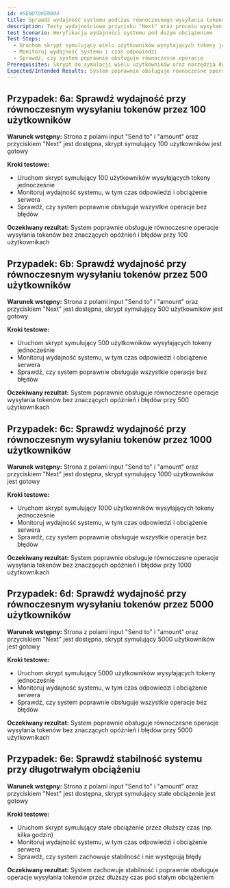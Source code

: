 ```yaml
---
id: #SENDTOKEN004
title: Sprawdź wydajność systemu podczas równoczesnego wysyłania tokenów przez wielu użytkowników
description: Testy wydajnościowe przycisku "Next" oraz procesu wysyłania tokenów, gdy wielu użytkowników jednocześnie wykonuje tę operację
test Scenario: Weryfikacja wydajności systemu pod dużym obciążeniem
Test Steps:
  - Uruchom skrypt symulujący wielu użytkowników wysyłających tokeny jednocześnie
  - Monitoruj wydajność systemu i czas odpowiedzi
  - Sprawdź, czy system poprawnie obsługuje równoczesne operacje
Prerequisites: Skrypt do symulacji wielu użytkowników oraz narzędzia do monitorowania wydajności są dostępne
Expected/Intended Results: System poprawnie obsługuje równoczesne operacje wysyłania tokenów bez znaczących opóźnień i błędów
---
```


## Przypadek: 6a: Sprawdź wydajność przy równoczesnym wysyłaniu tokenów przez 100 użytkowników

**Warunek wstępny:** Strona z polami input "Send to" i "amount" oraz przyciskiem "Next" jest dostępna, skrypt symulujący 100 użytkowników jest gotowy

**Kroki testowe:**

- Uruchom skrypt symulujący 100 użytkowników wysyłających tokeny jednocześnie
- Monitoruj wydajność systemu, w tym czas odpowiedzi i obciążenie serwera
- Sprawdź, czy system poprawnie obsługuje wszystkie operacje bez błędów

**Oczekiwany rezultat:** System poprawnie obsługuje równoczesne operacje wysyłania tokenów bez znaczących opóźnień i błędów przy 100 użytkownikach

## Przypadek: 6b: Sprawdź wydajność przy równoczesnym wysyłaniu tokenów przez 500 użytkowników

**Warunek wstępny:** Strona z polami input "Send to" i "amount" oraz przyciskiem "Next" jest dostępna, skrypt symulujący 500 użytkowników jest gotowy

**Kroki testowe:**

- Uruchom skrypt symulujący 500 użytkowników wysyłających tokeny jednocześnie
- Monitoruj wydajność systemu, w tym czas odpowiedzi i obciążenie serwera
- Sprawdź, czy system poprawnie obsługuje wszystkie operacje bez błędów

**Oczekiwany rezultat:** System poprawnie obsługuje równoczesne operacje wysyłania tokenów bez znaczących opóźnień i błędów przy 500 użytkownikach

## Przypadek: 6c: Sprawdź wydajność przy równoczesnym wysyłaniu tokenów przez 1000 użytkowników

**Warunek wstępny:** Strona z polami input "Send to" i "amount" oraz przyciskiem "Next" jest dostępna, skrypt symulujący 1000 użytkowników jest gotowy

**Kroki testowe:**

- Uruchom skrypt symulujący 1000 użytkowników wysyłających tokeny jednocześnie
- Monitoruj wydajność systemu, w tym czas odpowiedzi i obciążenie serwera
- Sprawdź, czy system poprawnie obsługuje wszystkie operacje bez błędów

**Oczekiwany rezultat:** System poprawnie obsługuje równoczesne operacje wysyłania tokenów bez znaczących opóźnień i błędów przy 1000 użytkownikach

## Przypadek: 6d: Sprawdź wydajność przy równoczesnym wysyłaniu tokenów przez 5000 użytkowników

**Warunek wstępny:** Strona z polami input "Send to" i "amount" oraz przyciskiem "Next" jest dostępna, skrypt symulujący 5000 użytkowników jest gotowy

**Kroki testowe:**

- Uruchom skrypt symulujący 5000 użytkowników wysyłających tokeny jednocześnie
- Monitoruj wydajność systemu, w tym czas odpowiedzi i obciążenie serwera
- Sprawdź, czy system poprawnie obsługuje wszystkie operacje bez błędów

**Oczekiwany rezultat:** System poprawnie obsługuje równoczesne operacje wysyłania tokenów bez znaczących opóźnień i błędów przy 5000 użytkownikach

## Przypadek: 6e: Sprawdź stabilność systemu przy długotrwałym obciążeniu

**Warunek wstępny:** Strona z polami input "Send to" i "amount" oraz przyciskiem "Next" jest dostępna, skrypt symulujący stałe obciążenie jest gotowy

**Kroki testowe:**

- Uruchom skrypt symulujący stałe obciążenie przez dłuższy czas (np. kilka godzin)
- Monitoruj wydajność systemu, w tym czas odpowiedzi i obciążenie serwera
- Sprawdź, czy system zachowuje stabilność i nie występują błędy

**Oczekiwany rezultat:** System zachowuje stabilność i poprawnie obsługuje operacje wysyłania tokenów przez dłuższy czas pod stałym obciążeniem
